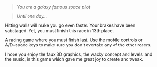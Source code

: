 > *You are a galaxy famous space pilot*

> *Until one day...*

Hitting walls will make you go even faster. Your brakes have been sabotaged. Yet, you must finish this race in 13th place.

A racing game where you must finish last. Use the mobile controls or A/D+space keys to make sure you don't overtake any of the other racers.

I hope you enjoy the faux 3D graphics, the wacky concept and levels, and the music, in this game which gave me great joy to create and tweak.